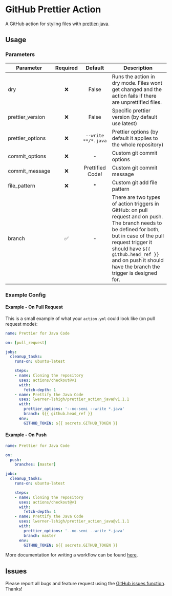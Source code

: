 # GitHub Prettier Action

A GitHub action for styling files with [prettier-java](https://github.com/jhipster/prettier-java).

## Usage

### Parameters

| Parameter | Required | Default | Description |
| - | :-: | :-: | - |
| dry | :x: | False | Runs the action in dry mode. Files wont get changed and the action fails if there are unprettified files. |
| prettier_version | :x: | False | Specific prettier version (by default use latest) |
| prettier_options | :x: | `--write **/*.java` | Prettier options (by default it applies to the whole repository) |
| commit_options | :x: | - | Custom git commit options |
| commit_message | :x: | Prettified Code! | Custom git commit message |
| file_pattern | :x: | * | Custom git add file pattern |
| branch | :white_check_mark: | - | There are two types of action triggers in GitHub: on pull request and on push. The branch needs to be defined for both, but in case of the pull request trigger it should have `${{ github.head_ref }}` and on push it should have the branch the trigger is designed for. |

### Example Config

#### Example - On Pull Request

This is a small example of what your `action.yml` could look like (on pull request mode):

```yaml
name: Prettier for Java Code

on: [pull_request]

jobs:
  cleanup_tasks:
    runs-on: ubuntu-latest

    steps:
    - name: Cloning the repository
      uses: actions/checkout@v1
      with:
        fetch-depth: 1
    - name: Prettify the Java Code
      uses: lwerner-lshigh/prettier_action_java@v1.1.1
      with:
        prettier_options: '--no-semi --write *.java'
        branch: ${{ github.head_ref }}
      env:
        GITHUB_TOKEN: ${{ secrets.GITHUB_TOKEN }}
```

#### Example - On Push

```yaml
name: Prettier for Java Code

on:
  push:
    branches: [master]

jobs:
  cleanup_tasks:
    runs-on: ubuntu-latest

    steps:
    - name: Cloning the repository
      uses: actions/checkout@v1
      with:
        fetch-depth: 1
    - name: Prettify the Java Code
      uses: lwerner-lshigh/prettier_action_java@v1.1.1
      with:
        prettier_options: '--no-semi --write *.java'
        branch: master
      env:
        GITHUB_TOKEN: ${{ secrets.GITHUB_TOKEN }}
```

More documentation for writing a workflow can be found [here](https://help.github.com/en/actions/automating-your-workflow-with-github-actions/workflow-syntax-for-github-actions).

## Issues

Please report all bugs and feature request using the [GitHub issues function](https://github.com/lwerner-lshigh/prettier_action_java/issues/new). Thanks!
